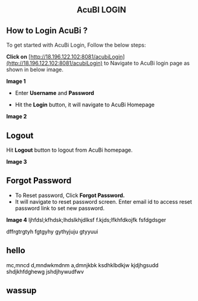 



<center><h2>AcuBI LOGIN</h1></center>

## How to Login AcuBi ?

To get started with AcuBi Login, Follow the below steps:

<b>Click on</b>  [http://18.196.122.102:8081/acubiLogin](http://18.196.122.102:8081/acubiLogin)  to Navigate to AcuBi login page as shown in below image.



<b><font color = "Black"> Image 1</b>

-  Enter  <b>Username</b> and <b>Password</b>

- Hit the  <b>Login</b> button, it will navigate to AcuBi  Homepage


<b><font color = "Black"> Image 2</b>

## Logout

Hit <b>Logout</b> button to logout from AcuBi homepage.


<b><font color = "Black"> Image 3</b>

## Forgot Password

  - To Reset password, Click <b>Forgot Password.</b>
  - It will navigate to reset password screen. Enter email id to access reset password link to set new password.
  
 
 <b><font color = "Black"> Image 4</b>
ljhfdsl;kfhdsk;lhdslkhjdlksf
f.kjds;lfkhfdkojfk
fsfdgdsger

dffrgtrgtyh
fgtgyhy
gythyjuju
gtyyuui

## hello
mc,mncd
d,mndwkmdnm
a,dmnjkbk
ksdhklbdkjw
kjdjhgsudd
shdjkhfdghewg
jshdjhywudfwv

## wassup

<!--stackedit_data:
eyJoaXN0b3J5IjpbLTI0MjE2MDgyMywxNzkzMzU1OTU5LC04Mj
AwMjc4MDldfQ==
-->